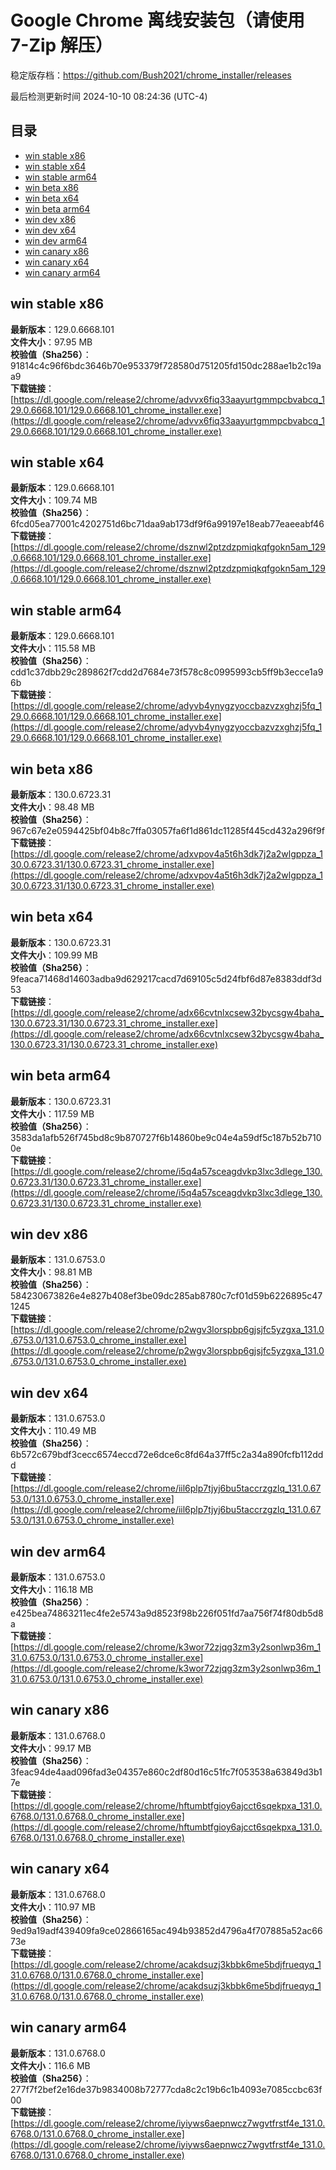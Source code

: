# Google Chrome 离线安装包（请使用 7-Zip 解压）
稳定版存档：<https://github.com/Bush2021/chrome_installer/releases>

最后检测更新时间
2024-10-10 08:24:36 (UTC-4)

## 目录
* [win stable x86](https://github.com/Bush2021/chrome_installer?tab=readme-ov-file#win-stable-x86)
* [win stable x64](https://github.com/Bush2021/chrome_installer?tab=readme-ov-file#win-stable-x64)
* [win stable arm64](https://github.com/Bush2021/chrome_installer?tab=readme-ov-file#win-stable-arm64)
* [win beta x86](https://github.com/Bush2021/chrome_installer?tab=readme-ov-file#win-beta-x86)
* [win beta x64](https://github.com/Bush2021/chrome_installer?tab=readme-ov-file#win-beta-x64)
* [win beta arm64](https://github.com/Bush2021/chrome_installer?tab=readme-ov-file#win-beta-arm64)
* [win dev x86](https://github.com/Bush2021/chrome_installer?tab=readme-ov-file#win-dev-x86)
* [win dev x64](https://github.com/Bush2021/chrome_installer?tab=readme-ov-file#win-dev-x64)
* [win dev arm64](https://github.com/Bush2021/chrome_installer?tab=readme-ov-file#win-dev-arm64)
* [win canary x86](https://github.com/Bush2021/chrome_installer?tab=readme-ov-file#win-canary-x86)
* [win canary x64](https://github.com/Bush2021/chrome_installer?tab=readme-ov-file#win-canary-x64)
* [win canary arm64](https://github.com/Bush2021/chrome_installer?tab=readme-ov-file#win-canary-arm64)

## win stable x86
**最新版本**：129.0.6668.101  
**文件大小**：97.95 MB  
**校验值（Sha256）**：91814c4c96f6bdc3646b70e953379f728580d751205fd150dc288ae1b2c19aa9  
**下载链接**：[https://dl.google.com/release2/chrome/advvx6fiq33aayurtgmmpcbvabcq_129.0.6668.101/129.0.6668.101_chrome_installer.exe](https://dl.google.com/release2/chrome/advvx6fiq33aayurtgmmpcbvabcq_129.0.6668.101/129.0.6668.101_chrome_installer.exe)  

## win stable x64
**最新版本**：129.0.6668.101  
**文件大小**：109.74 MB  
**校验值（Sha256）**：6fcd05ea77001c4202751d6bc71daa9ab173df9f6a99197e18eab77eaeeabf46  
**下载链接**：[https://dl.google.com/release2/chrome/dsznwl2ptzdzpmiqkqfgokn5am_129.0.6668.101/129.0.6668.101_chrome_installer.exe](https://dl.google.com/release2/chrome/dsznwl2ptzdzpmiqkqfgokn5am_129.0.6668.101/129.0.6668.101_chrome_installer.exe)  

## win stable arm64
**最新版本**：129.0.6668.101  
**文件大小**：115.58 MB  
**校验值（Sha256）**：cdd1c37dbb29c289862f7cdd2d7684e73f578c8c0995993cb5ff9b3ecce1a96b  
**下载链接**：[https://dl.google.com/release2/chrome/adyvb4ynygzyoccbazvzxghzj5fq_129.0.6668.101/129.0.6668.101_chrome_installer.exe](https://dl.google.com/release2/chrome/adyvb4ynygzyoccbazvzxghzj5fq_129.0.6668.101/129.0.6668.101_chrome_installer.exe)  

## win beta x86
**最新版本**：130.0.6723.31  
**文件大小**：98.48 MB  
**校验值（Sha256）**：967c67e2e0594425bf04b8c7ffa03057fa6f1d861dc11285f445cd432a296f9f  
**下载链接**：[https://dl.google.com/release2/chrome/adxvpov4a5t6h3dk7j2a2wlgppza_130.0.6723.31/130.0.6723.31_chrome_installer.exe](https://dl.google.com/release2/chrome/adxvpov4a5t6h3dk7j2a2wlgppza_130.0.6723.31/130.0.6723.31_chrome_installer.exe)  

## win beta x64
**最新版本**：130.0.6723.31  
**文件大小**：109.99 MB  
**校验值（Sha256）**：9feaca71468d14603adba9d629217cacd7d69105c5d24fbf6d87e8383ddf3d53  
**下载链接**：[https://dl.google.com/release2/chrome/adx66cvtnlxcsew32bycsgw4baha_130.0.6723.31/130.0.6723.31_chrome_installer.exe](https://dl.google.com/release2/chrome/adx66cvtnlxcsew32bycsgw4baha_130.0.6723.31/130.0.6723.31_chrome_installer.exe)  

## win beta arm64
**最新版本**：130.0.6723.31  
**文件大小**：117.59 MB  
**校验值（Sha256）**：3583da1afb526f745bd8c9b870727f6b14860be9c04e4a59df5c187b52b7100e  
**下载链接**：[https://dl.google.com/release2/chrome/i5q4a57sceagdvkp3lxc3dlege_130.0.6723.31/130.0.6723.31_chrome_installer.exe](https://dl.google.com/release2/chrome/i5q4a57sceagdvkp3lxc3dlege_130.0.6723.31/130.0.6723.31_chrome_installer.exe)  

## win dev x86
**最新版本**：131.0.6753.0  
**文件大小**：98.81 MB  
**校验值（Sha256）**：584230673826e4e827b408ef3be09dc285ab8780c7cf01d59b6226895c471245  
**下载链接**：[https://dl.google.com/release2/chrome/p2wgv3lorspbp6gjsjfc5yzgxa_131.0.6753.0/131.0.6753.0_chrome_installer.exe](https://dl.google.com/release2/chrome/p2wgv3lorspbp6gjsjfc5yzgxa_131.0.6753.0/131.0.6753.0_chrome_installer.exe)  

## win dev x64
**最新版本**：131.0.6753.0  
**文件大小**：110.49 MB  
**校验值（Sha256）**：6b572c679bdf3cecc6574eccd72e6dce6c8fd64a37ff5c2a34a890fcfb112ddd  
**下载链接**：[https://dl.google.com/release2/chrome/iil6plp7tjyj6bu5taccrzgzlq_131.0.6753.0/131.0.6753.0_chrome_installer.exe](https://dl.google.com/release2/chrome/iil6plp7tjyj6bu5taccrzgzlq_131.0.6753.0/131.0.6753.0_chrome_installer.exe)  

## win dev arm64
**最新版本**：131.0.6753.0  
**文件大小**：116.18 MB  
**校验值（Sha256）**：e425bea74863211ec4fe2e5743a9d8523f98b226f051fd7aa756f74f80db5d8a  
**下载链接**：[https://dl.google.com/release2/chrome/k3wor72zjqg3zm3y2sonlwp36m_131.0.6753.0/131.0.6753.0_chrome_installer.exe](https://dl.google.com/release2/chrome/k3wor72zjqg3zm3y2sonlwp36m_131.0.6753.0/131.0.6753.0_chrome_installer.exe)  

## win canary x86
**最新版本**：131.0.6768.0  
**文件大小**：99.17 MB  
**校验值（Sha256）**：3feac94de4aad096fad3e04357e860c2df80d16c51fc7f053538a63849d3b17e  
**下载链接**：[https://dl.google.com/release2/chrome/hftumbtfgioy6ajcct6sqekpxa_131.0.6768.0/131.0.6768.0_chrome_installer.exe](https://dl.google.com/release2/chrome/hftumbtfgioy6ajcct6sqekpxa_131.0.6768.0/131.0.6768.0_chrome_installer.exe)  

## win canary x64
**最新版本**：131.0.6768.0  
**文件大小**：110.97 MB  
**校验值（Sha256）**：9ed9a19adf439409fa9ce02866165ac494b93852d4796a4f707885a52ac6673e  
**下载链接**：[https://dl.google.com/release2/chrome/acakdsuzj3kbbk6me5bdjfrueqyq_131.0.6768.0/131.0.6768.0_chrome_installer.exe](https://dl.google.com/release2/chrome/acakdsuzj3kbbk6me5bdjfrueqyq_131.0.6768.0/131.0.6768.0_chrome_installer.exe)  

## win canary arm64
**最新版本**：131.0.6768.0  
**文件大小**：116.6 MB  
**校验值（Sha256）**：277f7f2bef2e16de37b9834008b72777cda8c2c19b6c1b4093e7085ccbc63f00  
**下载链接**：[https://dl.google.com/release2/chrome/iyiyws6aepnwcz7wgvtfrstf4e_131.0.6768.0/131.0.6768.0_chrome_installer.exe](https://dl.google.com/release2/chrome/iyiyws6aepnwcz7wgvtfrstf4e_131.0.6768.0/131.0.6768.0_chrome_installer.exe)  

